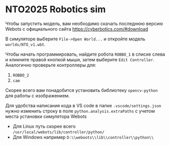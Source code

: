 # NTO2025 Robotics sim

Чтобы запустить модель, вам необходимо скачать последнюю версию Webots с официального сайта
https://cyberbotics.com/#download

В симуляторе выберите `File->Open World...` и откройте модель `worlds/NTO_v1.wbt`.

Чтобы начать программировать, найдите робота `ROBBO_1` в списке слева и кликните правой кнопкой мыши, затем выберите `Edit Controller`.
Аналогично проверьте контроллеры для:
1. `ROBBO_2`
2. `cam`

Скорее всего вам понадобится установить библиотеку `opencv-python` для работы с изображением.

Для удобства написания кода в VS code в папке `.vscode/settings.json` нужно изменить строку в поле `python.analysis.extraPaths` с учетом места установки симулятора Webots
- Для Linux путь скорее всего `/usr/local/webots/lib/controller/python/`
- Для Windows например `D:\\weboots\\lib\\controller\\python\\`